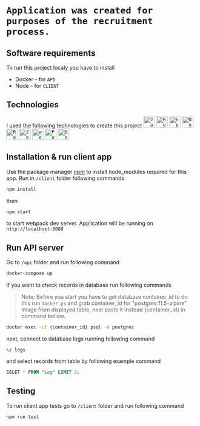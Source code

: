 


# ```Application was created for purposes of the recruitment process.```

## Software requirements 
To run this project localy you have to install
 - Docker - for ```API```
 - Node - for ```CLIENT```

## Technologies 
I used the following technologies to create this project
<code><img height="30" src="https://user-images.githubusercontent.com/25181517/117447155-6a868a00-af3d-11eb-9cfe-245df15c9f3f.png" alt="JavaScript" title="JavaScript" /></code>
<code><img height="30" src="https://user-images.githubusercontent.com/25181517/183897015-94a058a6-b86e-4e42-a37f-bf92061753e5.png" alt="React" title="React" /></code>
<code><img height="30" src="https://user-images.githubusercontent.com/25181517/121401671-49102800-c959-11eb-9f6f-74d49a5e1774.png" alt="npm" title="npm" /></code>
<code><img height="30" src="https://user-images.githubusercontent.com/25181517/183568594-85e280a7-0d7e-4d1a-9028-c8c2209e073c.png" alt="Node.js" title="Node.js" /></code>
<code><img height="30" src="https://user-images.githubusercontent.com/25181517/187896150-cc1dcb12-d490-445c-8e4d-1275cd2388d6.png" alt="Redux" title="Redux" /></code>
<code><img height="30" src="https://user-images.githubusercontent.com/25181517/187955005-f4ca6f1a-e727-497b-b81b-93fb9726268e.png" alt="Jest" title="Jest" /></code>
<code><img height="30" src="https://user-images.githubusercontent.com/25181517/187955008-981340e6-b4cc-441b-80cf-7a5e94d29e7e.png" alt="webpack" title="webpack" /></code>
<code><img height="30" src="https://user-images.githubusercontent.com/25181517/117208740-bfb78400-adf5-11eb-97bb-09072b6bedfc.png" alt="PostgreSQL" title="PostgreSQL" /></code>
<code><img height="30" src="https://user-images.githubusercontent.com/25181517/117207330-263ba280-adf4-11eb-9b97-0ac5b40bc3be.png" alt="Docker" title="Docker" /></code>

## Installation & run client app

Use the package manager [npm](https://docs.npmjs.com/try-the-latest-stable-version-of-npm) to install node_modules required for this app.
Run in ```/client``` folder following commands

```bash
npm install 
```
then 
```bash
npm start
```
to start webpack dev server. Application will be running on ```http://localhost:8080```

## Run API server
Go to ```/api``` folder and run following command
```bash
docker-compose up
```
If you want to check records in database run following commands


> Note: Before you start you have to get database container_id to do this run ```docker ps``` and grab container_id for "postgres:11.5-alpine" image from displayed table, next paste it instead {container_id} in command bellow.

```bash
docker exec -it {container_id} psql -U postgres
```
next, connect to database logs running following command
```
\c logs
```

and select records from table by following example command
```sql
SELET * FROM "Log" LIMIT 2;
```

## Testing
To run client app tests go to ```/client``` folder and run following command
```bash
npm run test
```
